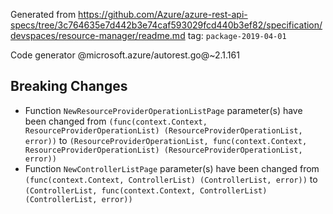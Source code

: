 Generated from https://github.com/Azure/azure-rest-api-specs/tree/3c764635e7d442b3e74caf593029fcd440b3ef82/specification/devspaces/resource-manager/readme.md tag: `package-2019-04-01`

Code generator @microsoft.azure/autorest.go@~2.1.161

## Breaking Changes

- Function `NewResourceProviderOperationListPage` parameter(s) have been changed from `(func(context.Context, ResourceProviderOperationList) (ResourceProviderOperationList, error))` to `(ResourceProviderOperationList, func(context.Context, ResourceProviderOperationList) (ResourceProviderOperationList, error))`
- Function `NewControllerListPage` parameter(s) have been changed from `(func(context.Context, ControllerList) (ControllerList, error))` to `(ControllerList, func(context.Context, ControllerList) (ControllerList, error))`
